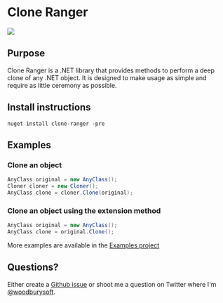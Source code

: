 # Clone Ranger #

<a href="http://pahunt.no-ip.org:8081/viewType.html?buildTypeId=CloneRanger_Build&guest=1">
	<img src="http://pahunt.no-ip.org:8081/app/rest/builds/buildType:(id:CloneRanger_Build)/statusIcon"/>
</a>

## Purpose ##

Clone Ranger is a .NET library that provides methods to perform a deep clone of any .NET object. It is designed to make usage as simple and require as little ceremony as possible.

## Install instructions ##

```shell
nuget install clone-ranger -pre
```

## Examples ##

### Clone an object ###
```csharp
AnyClass original = new AnyClass();
Cloner cloner = new Cloner();
AnyClass clone = cloner.Clone(original);
```

### Clone an object using the extension method ###
```csharp
AnyClass original = new AnyClass();
AnyClass clone = original.Clone();
```

More examples are available in the [Examples project](https://github.com/woodburysoft/CloneRanger/tree/master/src/CloneRanger.Examples)

## Questions? ##

Either create a [Github issue](https://github.com/woodburysoft/CloneRanger/issues/new) or shoot me a question on Twitter where I'm [@woodburysoft](https://twitter.com/woodburysoft).